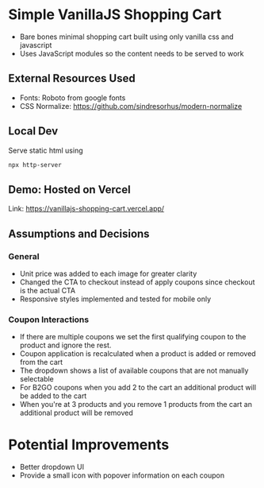 # Simple VanillaJS Shopping Cart

- Bare bones minimal shopping cart built using only vanilla css and javascript
- Uses JavaScript modules so the content needs to be served to work

## External Resources Used
- Fonts: Roboto from google fonts
- CSS Normalize: https://github.com/sindresorhus/modern-normalize

## Local Dev
Serve static html using

```bash
npx http-server
```

## Demo: Hosted on Vercel
Link: https://vanillajs-shopping-cart.vercel.app/

## Assumptions and Decisions

### General
- Unit price was added to each image for greater clarity
- Changed the CTA to checkout instead of apply coupons since checkout is the actual CTA
- Responsive styles implemented and tested for mobile only

### Coupon Interactions
- If there are multiple coupons we set the first qualifying coupon to the product and ignore the rest. 
- Coupon application is recalculated when a product is added or removed from the cart
- The dropdown shows a list of available coupons that are not manually selectable
- For B2GO coupons when you add 2 to the cart an additional product will be added to the cart
- When you're at 3 products and you remove 1 products from the cart an additional product will be removed

# Potential Improvements
- Better dropdown UI
- Provide a small icon with popover information on each coupon